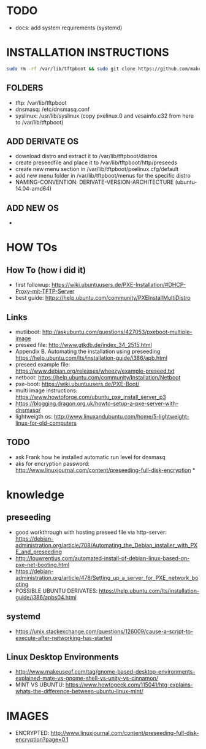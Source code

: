 # TODO
* docs: add system requirements (systemd)

# INSTALLATION INSTRUCTIONS
```bash
sudo rm -rf /var/lib/tftpboot && sudo git clone https://github.com/makerspace-eberswalde/tftp.git /var/lib/tftpboot && cd /var/lib/tftpboot/install && sh install.sh
```
## FOLDERS
* tftp: /var/lib/tftpboot
* dnsmasq: /etc/dnsmasq.conf
* syslinux: /usr/lib/syslinux (copy pxelinux.0 and vesainfo.c32 from here to /var/lib/tftpboot)

## ADD DERIVATE OS
* download distro and extract it to /var/lib/tftpboot/distros
* create preseedfile and place it to /var/lib/tftpboot/http/preseeds
* create new menu section in /var/lib/tftpboot/pxelinux.cfg/default
* add new menu folder in /var/lib/tftpboot/menus for the specific distro
* NAMING-CONVENTION: DERIVATE-VERSION-ARCHITECTURE (ubuntu-14.04-amd64)

## ADD NEW OS
* 

# HOW TOs

## How To (how i did it)
* first followup: https://wiki.ubuntuusers.de/PXE-Installation/#DHCP-Proxy-mit-TFTP-Server
* best guide: https://help.ubuntu.com/community/PXEInstallMultiDistro

## Links
* mutliboot: http://askubuntu.com/questions/427053/pxeboot-multiple-image
* preseed file: http://www.gtkdb.de/index_34_2515.html
* Appendix B. Automating the installation using preseeding https://help.ubuntu.com/lts/installation-guide/i386/apb.html
* preseed example file: https://www.debian.org/releases/wheezy/example-preseed.txt
* netboot: https://help.ubuntu.com/community/Installation/Netboot
* pxe-boot: https://wiki.ubuntuusers.de/PXE-Boot/
* multi image instructions: https://www.howtoforge.com/ubuntu_pxe_install_server_p3
* https://blogging.dragon.org.uk/howto-setup-a-pxe-server-with-dnsmasq/
* lightweigth os: http://www.linuxandubuntu.com/home/5-lightweight-linux-for-old-computers

## TODO
* ask Frank how he installed automatic run level for dnsmasq
* aks for encryption password: http://www.linuxjournal.com/content/preseeding-full-disk-encryption
  * 

# knowledge

## preseeding
* good workthrough with hosting preseed file via http-server: https://debian-administration.org/article/708/Automating_the_Debian_installer_with_PXE_and_preseeding
* http://louwrentius.com/automated-install-of-debian-linux-based-on-pxe-net-booting.html
* https://debian-administration.org/article/478/Setting_up_a_server_for_PXE_network_booting
* POSSIBLE UBUNTU DERIVATES: https://help.ubuntu.com/lts/installation-guide/i386/apbs04.html

## systemd
* https://unix.stackexchange.com/questions/126009/cause-a-script-to-execute-after-networking-has-started 

## Linux Desktop Environments
* http://www.makeuseof.com/tag/gnome-based-desktop-environments-explained-mate-vs-gnome-shell-vs-unity-vs-cinnamon/
* MINT VS UBUNTU: https://www.howtogeek.com/115041/htg-explains-whats-the-difference-between-ubuntu-linux-mint/

# IMAGES
* ENCRYPTED: http://www.linuxjournal.com/content/preseeding-full-disk-encryption?page=0,1
